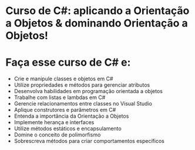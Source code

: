 # Curso de C#: aplicando a Orientação a Objetos & dominando Orientação a Objetos!

# Faça esse curso de C# e:
- Crie e manipule classes e objetos em C#
- Utilize propriedades e métodos para gerenciar atributos
- Desenvolva habilidades em programação orientada a objetos
- Trabalhe com listas e lambdas em C#
- Gerencie relacionamentos entre classes no Visual Studio
- Aplique construtores e parâmetros em C#
- Entenda a importância da Orientação a Objetos
- Implemente herança e interfaces
- Utilize métodos estáticos e encapsulamento
- Domine o conceito de polimorfismo
- Sobrescreva métodos para criar comportamentos específicos
